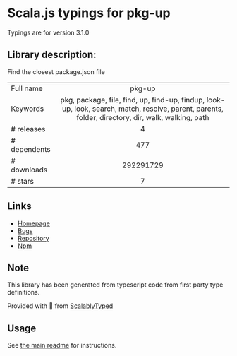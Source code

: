 
# Scala.js typings for pkg-up

Typings are for version 3.1.0

## Library description:
Find the closest package.json file

|                    |                 |
| ------------------ | :-------------: |
| Full name          | pkg-up |
| Keywords           | pkg, package, file, find, up, find-up, findup, look-up, look, search, match, resolve, parent, parents, folder, directory, dir, walk, walking, path |
| # releases         | 4 |
| # dependents       | 477 |
| # downloads        | 292291729 |
| # stars            | 7 |

## Links
- [Homepage](https://github.com/sindresorhus/pkg-up#readme)
- [Bugs](https://github.com/sindresorhus/pkg-up/issues)
- [Repository](https://github.com/sindresorhus/pkg-up)
- [Npm](https://www.npmjs.com/package/pkg-up)
    


## Note
This library has been generated from typescript code from first party type definitions.

Provided with :purple_heart: from [ScalablyTyped](https://github.com/oyvindberg/ScalablyTyped)

## Usage
See [the main readme](../../readme.md) for instructions.



